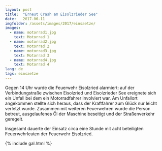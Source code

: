 ```yaml
---
layout: post
title:  "Erneut Crash am Eisolzrieder See"
date:   2017-06-11
imgfolder: /assets/images/2017/einsaetze/
images:
  - name: motorrad1.jpg
    text: Motorrad 1
  - name: motorrad2.jpg
    text: Motorrad 2
  - name: motorrad3.jpg
    text: Motorrad 3
  - name: motorrad4.jpg
    text: Motorrad 4
lang: de
tags: einsaetze
---
```


Gegen 14 Uhr wurde die Feuerwehr Eisolzried alarmiert: auf der Verbindungstraße zwischen Eisolzried und Eisolzrieder See ereignete sich ein Unfall bei dem ein Motorradfahrer involviert war. Am Unfallort angekommen stellte sich heraus, dass der Kraftfahrer zum Glück nur leicht verletzt wurde. Zusammen mit weiteren Feuerwehren wurde die Person betreut, ausgelaufenes Öl der Maschine beseitigt und der Straßenverkehr geregelt.

Insgesamt dauerte der Einsatz circa eine Stunde mit acht beteiligten Feuerwehrleuten der Feuerwehr Eisolzried.

{% include gal.html %}
